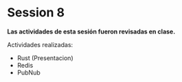 # Session 8
**Las actividades de esta sesión fueron revisadas en clase.**

Actividades realizadas: 
- Rust (Presentacion)
- Redis
- PubNub
